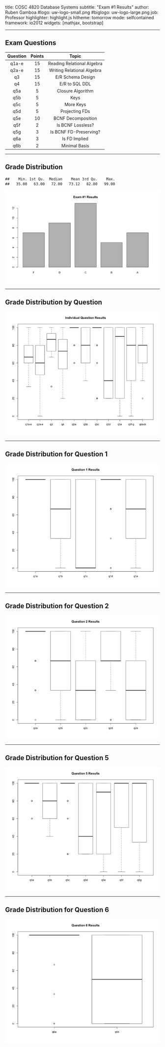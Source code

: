 title:        COSC 4820 Database Systems
subtitle:     "Exam #1 Results"
author:       Ruben Gamboa
#logo:         uw-logo-small.png
#biglogo:      uw-logo-large.png
job:          Professor
highlighter:  highlight.js
hitheme:      tomorrow
mode:         selfcontained
framework:    io2012
widgets:      [mathjax, bootstrap]

---

<style>
.title-slide {
     background-color: #EDE0CF; /* CBE7A5; #EDE0CF; ; #CA9F9D*/
     background-image: url(assets/img/uw-logo-large.png);
     background-repeat: no-repeat;
     background-position: center top;
   }
</style>

## Exam Questions




| Question | Points |           Topic            |
|:--------:|:------:|:--------------------------:|
|  q1a-e   |   15   | Reading Relational Algebra |
|  q2a-e   |   15   | Writing Relational Algebra |
|    q3    |   15   |     E/R Schema Design      |
|    q4    |   15   |       E/R to SQL DDL       |
|   q5a    |   5    |     Closure Algorithm      |
|   q5b    |   5    |            Keys            |
|   q5c    |   5    |         More Keys          |
|   q5d    |   5    |       Projecting FDs       |
|   q5e    |   10   |     BCNF Decomposition     |
|   q5f    |   2    |     Is BCNF Lossless?      |
|   q5g    |   3    |   Is BCNF FD-Preserving?   |
|   q6a    |   3    |       Is FD Implied        |
|   q6b    |   2    |       Minimal Basis        |

---

## Grade Distribution


```
##    Min. 1st Qu.  Median    Mean 3rd Qu.    Max. 
##   35.00   63.00   72.00   73.12   82.00   99.00
```

![plot of chunk exam1.grades.2019](assets/fig/exam1.grades.2019-1.png)

---

## Grade Distribution by Question

![plot of chunk exam1.questions.2019](assets/fig/exam1.questions.2019-1.png)

---

## Grade Distribution for Question 1

![plot of chunk exam1.question1.2019](assets/fig/exam1.question1.2019-1.png)

---

## Grade Distribution for Question 2

![plot of chunk exam1.question2.2019](assets/fig/exam1.question2.2019-1.png)

---

## Grade Distribution for Question 5

![plot of chunk exam1.question5.2019](assets/fig/exam1.question5.2019-1.png)


---

## Grade Distribution for Question 6

![plot of chunk exam1.question6.2019](assets/fig/exam1.question6.2019-1.png)





